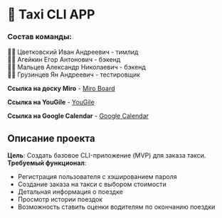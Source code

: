 # 🚖 Taxi CLI APP
### Состав команды:

👨‍💼 Цветковский Иван Андреевич - тимлид\
👨‍💻 Агейкин Егор Антонович - бэкенд\
👨‍💻 Мальцев Александр Николаевич - бэкенд\
👨‍🔬 Грузинцев Ян Андреевич - тестировщик

**Ссылка на доску Miro** - [Miro Board](https://miro.com/app/board/uXjVNkUkpW0=/?share_link_id=286177491097)

**Ссылка на YouGile** - [YouGile](https://muszhiki.yougile.com)

**Ccылка на Google Calendar** - [Google Calendar](https://calendar.google.com/calendar/u/0?cid=MGJkNzk2YTA5OWI4ZDZmZjJjYWEyNmQxMDBhOGNjODcxNTNlNzcwODg0MGUyMDEyNTYzNTU2YzFjYmNhY2FlM0Bncm91cC5jYWxlbmRhci5nb29nbGUuY29t)

## Описание проекта
**Цель**: Создать базовое CLI-приложение (MVP) для заказа такси.
**Требуемый функционал**:
- Регистрация пользователя с хэшированием пароля
- Cоздание заказа на такси с выбором стоимости
- Детальная информация о поездке
- Просмотр истории поездок
- Возможность ставить оценки водителям по окончанию поездки
